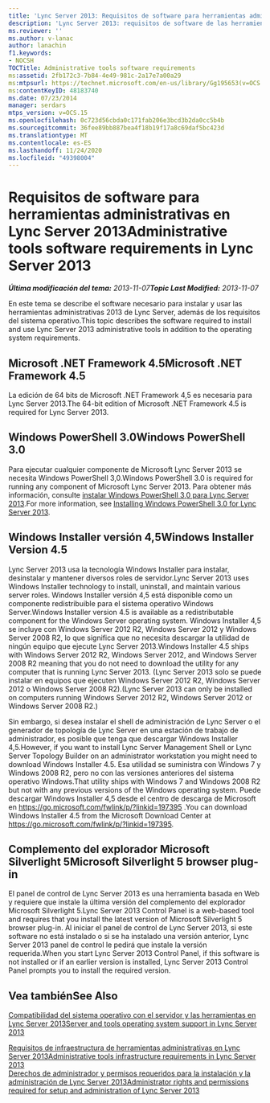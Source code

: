 ```yaml
---
title: 'Lync Server 2013: Requisitos de software para herramientas administrativas'
description: 'Lync Server 2013: requisitos de software de las herramientas administrativas.'
ms.reviewer: ''
ms.author: v-lanac
author: lanachin
f1.keywords:
- NOCSH
TOCTitle: Administrative tools software requirements
ms:assetid: 2fb172c3-7b84-4e49-981c-2a17e7a00a29
ms:mtpsurl: https://technet.microsoft.com/en-us/library/Gg195653(v=OCS.15)
ms:contentKeyID: 48183740
ms.date: 07/23/2014
manager: serdars
mtps_version: v=OCS.15
ms.openlocfilehash: 0c723d56cbda0c171fab206e3bcd3b2da0cc5b4b
ms.sourcegitcommit: 36fee89bb887bea4f18b19f17a8c69daf5bc423d
ms.translationtype: MT
ms.contentlocale: es-ES
ms.lasthandoff: 11/24/2020
ms.locfileid: "49398004"
---
```

# <a name="administrative-tools-software-requirements-in-lync-server-2013"></a><span data-ttu-id="1aa66-103">Requisitos de software para herramientas administrativas en Lync Server 2013</span><span class="sxs-lookup"><span data-stu-id="1aa66-103">Administrative tools software requirements in Lync Server 2013</span></span>

<div data-xmlns="http://www.w3.org/1999/xhtml">

<div class="topic" data-xmlns="http://www.w3.org/1999/xhtml" data-msxsl="urn:schemas-microsoft-com:xslt" data-cs="https://msdn.microsoft.com/">

<div data-asp="https://msdn2.microsoft.com/asp">



</div>

<div id="mainSection">

<div id="mainBody"><span data-ttu-id="1aa66-104">

<span> </span></span><span class="sxs-lookup"><span data-stu-id="1aa66-104">

<span> </span></span></span>

<span data-ttu-id="1aa66-105">_**Última modificación del tema:** 2013-11-07_</span><span class="sxs-lookup"><span data-stu-id="1aa66-105">_**Topic Last Modified:** 2013-11-07_</span></span>

<span data-ttu-id="1aa66-106">En este tema se describe el software necesario para instalar y usar las herramientas administrativas 2013 de Lync Server, además de los requisitos del sistema operativo.</span><span class="sxs-lookup"><span data-stu-id="1aa66-106">This topic describes the software required to install and use Lync Server 2013 administrative tools in addition to the operating system requirements.</span></span>

<div>

## <a name="microsoft-net-framework-45"></a><span data-ttu-id="1aa66-107">Microsoft .NET Framework 4.5</span><span class="sxs-lookup"><span data-stu-id="1aa66-107">Microsoft .NET Framework 4.5</span></span>

<span data-ttu-id="1aa66-108">La edición de 64 bits de Microsoft .NET Framework 4,5 es necesaria para Lync Server 2013.</span><span class="sxs-lookup"><span data-stu-id="1aa66-108">The 64-bit edition of Microsoft .NET Framework 4.5 is required for Lync Server 2013.</span></span>

</div>

<div>

## <a name="windows-powershell-30"></a><span data-ttu-id="1aa66-109">Windows PowerShell 3.0</span><span class="sxs-lookup"><span data-stu-id="1aa66-109">Windows PowerShell 3.0</span></span>

<span data-ttu-id="1aa66-110">Para ejecutar cualquier componente de Microsoft Lync Server 2013 se necesita Windows PowerShell 3,0.</span><span class="sxs-lookup"><span data-stu-id="1aa66-110">Windows PowerShell 3.0 is required for running any component of Microsoft Lync Server 2013.</span></span> <span data-ttu-id="1aa66-111">Para obtener más información, consulte [instalar Windows PowerShell 3,0 para Lync Server 2013](lync-server-2013-installing-windows-powershell-3-0.md).</span><span class="sxs-lookup"><span data-stu-id="1aa66-111">For more information, see [Installing Windows PowerShell 3.0 for Lync Server 2013](lync-server-2013-installing-windows-powershell-3-0.md).</span></span>

</div>

<div>

## <a name="windows-installer-version-45"></a><span data-ttu-id="1aa66-112">Windows Installer versión 4,5</span><span class="sxs-lookup"><span data-stu-id="1aa66-112">Windows Installer Version 4.5</span></span>

<span data-ttu-id="1aa66-113">Lync Server 2013 usa la tecnología Windows Installer para instalar, desinstalar y mantener diversos roles de servidor.</span><span class="sxs-lookup"><span data-stu-id="1aa66-113">Lync Server 2013 uses Windows Installer technology to install, uninstall, and maintain various server roles.</span></span> <span data-ttu-id="1aa66-114">Windows Installer versión 4,5 está disponible como un componente redistribuible para el sistema operativo Windows Server.</span><span class="sxs-lookup"><span data-stu-id="1aa66-114">Windows Installer version 4.5 is available as a redistributable component for the Windows Server operating system.</span></span> <span data-ttu-id="1aa66-115">Windows Installer 4,5 se incluye con Windows Server 2012 R2, Windows Server 2012 y Windows Server 2008 R2, lo que significa que no necesita descargar la utilidad de ningún equipo que ejecute Lync Server 2013.</span><span class="sxs-lookup"><span data-stu-id="1aa66-115">Windows Installer 4.5 ships with Windows Server 2012 R2, Windows Server 2012, and Windows Server 2008 R2 meaning that you do not need to download the utility for any computer that is running Lync Server 2013.</span></span> <span data-ttu-id="1aa66-116">(Lync Server 2013 solo se puede instalar en equipos que ejecuten Windows Server 2012 R2, Windows Server 2012 o Windows Server 2008 R2).</span><span class="sxs-lookup"><span data-stu-id="1aa66-116">(Lync Server 2013 can only be installed on computers running Windows Server 2012 R2, Windows Server 2012 or Windows Server 2008 R2.)</span></span>

<span data-ttu-id="1aa66-117">Sin embargo, si desea instalar el shell de administración de Lync Server o el generador de topología de Lync Server en una estación de trabajo de administrador, es posible que tenga que descargar Windows Installer 4,5.</span><span class="sxs-lookup"><span data-stu-id="1aa66-117">However, if you want to install Lync Server Management Shell or Lync Server Topology Builder on an administrator workstation you might need to download Windows Installer 4.5.</span></span> <span data-ttu-id="1aa66-118">Esa utilidad se suministra con Windows 7 y Windows 2008 R2, pero no con las versiones anteriores del sistema operativo Windows.</span><span class="sxs-lookup"><span data-stu-id="1aa66-118">That utility ships with Windows 7 and Windows 2008 R2 but not with any previous versions of the Windows operating system.</span></span> <span data-ttu-id="1aa66-119">Puede descargar Windows Installer 4,5 desde el centro de descarga de Microsoft en <https://go.microsoft.com/fwlink/p/?linkid=197395> .</span><span class="sxs-lookup"><span data-stu-id="1aa66-119">You can download Windows Installer 4.5 from the Microsoft Download Center at <https://go.microsoft.com/fwlink/p/?linkid=197395>.</span></span>

</div>

<div>

## <a name="microsoft-silverlight-5-browser-plug-in"></a><span data-ttu-id="1aa66-120">Complemento del explorador Microsoft Silverlight 5</span><span class="sxs-lookup"><span data-stu-id="1aa66-120">Microsoft Silverlight 5 browser plug-in</span></span>

<span data-ttu-id="1aa66-121">El panel de control de Lync Server 2013 es una herramienta basada en Web y requiere que instale la última versión del complemento del explorador Microsoft Silverlight 5.</span><span class="sxs-lookup"><span data-stu-id="1aa66-121">Lync Server 2013 Control Panel is a web-based tool and requires that you install the latest version of Microsoft Silverlight 5 browser plug-in.</span></span> <span data-ttu-id="1aa66-122">Al iniciar el panel de control de Lync Server 2013, si este software no está instalado o si se ha instalado una versión anterior, Lync Server 2013 panel de control le pedirá que instale la versión requerida.</span><span class="sxs-lookup"><span data-stu-id="1aa66-122">When you start Lync Server 2013 Control Panel, if this software is not installed or if an earlier version is installed, Lync Server 2013 Control Panel prompts you to install the required version.</span></span>

</div>

<div>

## <a name="see-also"></a><span data-ttu-id="1aa66-123">Vea también</span><span class="sxs-lookup"><span data-stu-id="1aa66-123">See Also</span></span>


[<span data-ttu-id="1aa66-124">Compatibilidad del sistema operativo con el servidor y las herramientas en Lync Server 2013</span><span class="sxs-lookup"><span data-stu-id="1aa66-124">Server and tools operating system support in Lync Server 2013</span></span>](lync-server-2013-server-and-tools-operating-system-support.md)  


[<span data-ttu-id="1aa66-125">Requisitos de infraestructura de herramientas administrativas en Lync Server 2013</span><span class="sxs-lookup"><span data-stu-id="1aa66-125">Administrative tools infrastructure requirements in Lync Server 2013</span></span>](lync-server-2013-administrative-tools-infrastructure-requirements.md)  
[<span data-ttu-id="1aa66-126">Derechos de administrador y permisos requeridos para la instalación y la administración de Lync Server 2013</span><span class="sxs-lookup"><span data-stu-id="1aa66-126">Administrator rights and permissions required for setup and administration of Lync Server 2013</span></span>](lync-server-2013-administrator-rights-and-permissions-required-for-setup-and-administration.md)  
  

<span data-ttu-id="1aa66-127"></div>

</div>

<span> </span>

</div>

</div>

</span><span class="sxs-lookup"><span data-stu-id="1aa66-127"></div>

</div>

<span> </span>

</div>

</div>

</span></span></div>

